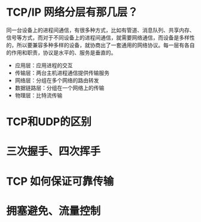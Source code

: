 # TCP/IP 网络分层有那几层？
同一台设备上的进程间通信，有很多种方式，比如有管道、消息队列、共享内存、信号等方式，而对于不同设备上的进程间通信，就需要网络通信，而设备是多样性的，所以要兼容多种多样的设备，就协商出了一套通用的网络协议。每一层有各自的作用和职责，协议是水平的、服务是垂直的。
- 应用层：应用进程的交互
- 传输层：两台主机进程通信提供传输服务
- 网络层：分组在多个网络的路由转发
- 数据链路层：分组在一个网络上的传输
- 物理层：比特流传输

# TCP和UDP的区别

# 三次握手、四次挥手

# TCP 如何保证可靠传输

# 拥塞避免、流量控制



